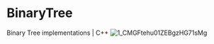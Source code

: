 # BinaryTree
Binary Tree implementations | C++
![1_CMGFtehu01ZEBgzHG71sMg](https://user-images.githubusercontent.com/112755279/215258560-4a11c8ef-76c0-4dc7-85db-8c920fb01ffd.png)

